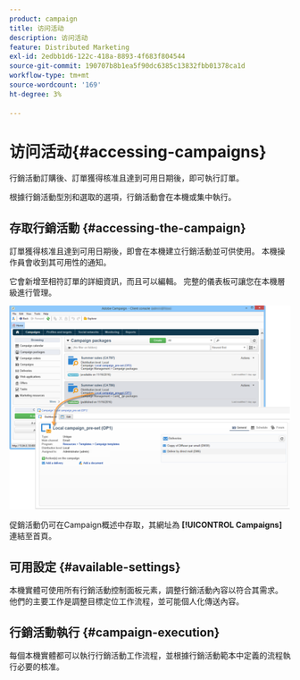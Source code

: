 ```yaml
---
product: campaign
title: 访问活动
description: 访问活动
feature: Distributed Marketing
exl-id: 2edbb1d6-122c-418a-8893-4f683f804544
source-git-commit: 190707b8b1ea5f90dc6385c13832fbb01378ca1d
workflow-type: tm+mt
source-wordcount: '169'
ht-degree: 3%

---
```


# 访问活动{#accessing-campaigns}



行銷活動訂購後、訂單獲得核准且達到可用日期後，即可執行訂單。

根據行銷活動型別和選取的選項，行銷活動會在本機或集中執行。

## 存取行銷活動 {#accessing-the-campaign}

訂單獲得核准且達到可用日期後，即會在本機建立行銷活動並可供使用。 本機操作員會收到其可用性的通知。

它會新增至相符訂單的詳細資訊，而且可以編輯。 完整的儀表板可讓您在本機層級進行管理。

![](assets/mkg_dist_local_op_edit_new_op1.png)

促銷活動仍可在Campaign概述中存取，其網址為 **[!UICONTROL Campaigns]** 連結至首頁。

## 可用設定 {#available-settings}

本機實體可使用所有行銷活動控制面板元素，調整行銷活動內容以符合其需求。 他們的主要工作是調整目標定位工作流程，並可能個人化傳送內容。

## 行銷活動執行 {#campaign-execution}

每個本機實體都可以執行行銷活動工作流程，並根據行銷活動範本中定義的流程執行必要的核准。
